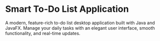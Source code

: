 # Smart To-Do List Application

A modern, feature-rich to-do list desktop application built with Java and JavaFX. Manage your daily tasks with an elegant user interface, smooth functionality, and real-time updates.
